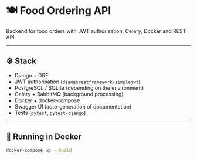 # 🍽️ Food Ordering API

Backend for food orders with JWT authorisation, Celery, Docker and REST API.

---
## ⚙️ Stack

- Django + DRF
- JWT authorisation (`djangorestframework-simplejwt`)
- PostgreSQL / SQLite (depending on the environment)
- Celery + RabbitMQ (background processing)
- Docker + docker-compose
- Swagger UI (auto-generation of documentation)
- Tests (`pytest`, `pytest-django`)

---

## 🚀 Running in Docker

```bash
docker-compose up --build

